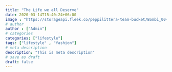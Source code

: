 ```yaml
---
title: "The Life we all Deserve"
date: 2020-03-14T15:40:24+06:00
image : "https://storageapi.fleek.co/peppilittera-team-bucket/Bombi_004.jpeg"
# author
author : ["Admin"]
# categories
categories: ["lifestyle"]
tags: ["lifestyle" , "fashion"]
# meta description
description: "This is meta description"
# save as draft
draft: false
---
```


